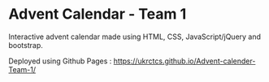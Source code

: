 # Advent Calendar - Team 1

Interactive advent calendar made using HTML, CSS, JavaScript/jQuery and bootstrap.

Deployed using Github Pages : https://ukrctcs.github.io/Advent-calender-Team-1/

